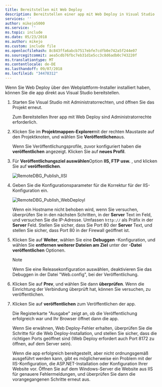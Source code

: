 ```yaml
---
title: Bereitstellen mit Web Deploy
description: Bereitstellen einer app mit Web Deploy in Visual Studio
services: ''
author: mikejo5000
ms.service: ''
ms.topic: include
ms.date: 05/23/2018
ms.author: mikejo
ms.custom: include file
ms.openlocfilehash: 8c843ffa6abcb7517ebfe7cdfb0e742a5f244e07
ms.sourcegitcommit: aea5cdb76fbc7eb31d1e5cc3c8d6adb0c743220f
ms.translationtype: MT
ms.contentlocale: de-DE
ms.lasthandoff: 09/07/2018
ms.locfileid: "34478312"
---
```

Wenn Sie Web Deploy über den Webplattform-Installer installiert haben, können Sie die app direkt aus Visual Studio bereitstellen.

1. Starten Sie Visual Studio mit Administratorrechten, und öffnen Sie das Projekt erneut.

    Zum Bereitstellen Ihrer app mit Web Deploy sind Administratorrechte erforderlich.

1. Klicken Sie im **Projektmappen-Explorer**mit der rechten Maustaste auf den Projektknoten, und wählen Sie **Veröffentlichen**aus.

    Wenn Sie Veröffentlichungsprofile, zuvor konfiguriert haben die **veröffentlichen** angezeigt. Klicken Sie auf **neues Profil**.

1. Für **Veröffentlichungsziel auswählen**Option **IIS, FTP usw.** , und klicken Sie auf **veröffentlichen**.

    ![RemoteDBG_Publish_IISl](../media/remotedbg_iis_profile.png "RemoteDBG_Publish_IIS")

1. Geben Sie die Konfigurationsparameter für die Korrektur für der IIS-Konfiguration ein.

    ![RemoteDBG_Publish_WebDeployl](../media/remotedbg_iis_webdeploy_config.png "RemoteDBG_Publish_WebDeploy")

    Wenn ein Hostname nicht behoben wird, wenn Sie versuchen, überprüfen Sie in den nächsten Schritten, in der **Server** Text im Feld, und versuchen Sie die IP-Adresse. Umfassen `http://` als Präfix in der **Server** Feld.  Stellen Sie sicher, dass Sie Port 80 der **Server** Text, und stellen Sie sicher, dass Port 80 in der Firewall geöffnet ist.

1. Klicken Sie auf **Weiter**, wählen Sie eine **Debuggen** -Konfiguration, und wählen Sie **entfernen weiterer Dateien am Ziel** unter der **-Datei veröffentlichen** Optionen.

    > [!NOTE]
    > Wenn Sie eine Releasekonfiguration auswählen, deaktivieren Sie das Debuggen in der Datei "Web.config", bei der Veröffentlichung.

1. Klicken Sie auf **Prev**, und wählen Sie dann **überprüfen**. Wenn die Einrichtung der Verbindung überprüft hat, können Sie versuchen, zu veröffentlichen.

1. Klicken Sie auf **veröffentlichen** zum Veröffentlichen der app.

    Die Registerkarte "Ausgabe" zeigt an, ob die Veröffentlichung erfolgreich war und Ihr Browser öffnet dann die app.

    Wenn Sie erwähnen, Web Deploy-Fehler erhalten, überprüfen Sie die Schritte für die Web Deploy-Installation, und stellen Sie sicher, dass die richtigen Ports geöffnet sind (Web Deploy erfordert auch Port 8172 zu öffnen, auf dem Server sein).

    Wenn die app erfolgreich bereitgestellt, aber nicht ordnungsgemäß ausgeführt werden kann, gibt es möglicherweise ein Problem mit der IIS-Konfiguration, die ASP.NET-Installation oder Konfiguration Ihrer Website vor. Öffnen Sie auf dem Windows-Server die Website aus IIS für genauere Fehlermeldungen, und überprüfen Sie dann die vorangegangenen Schritte erneut aus.
